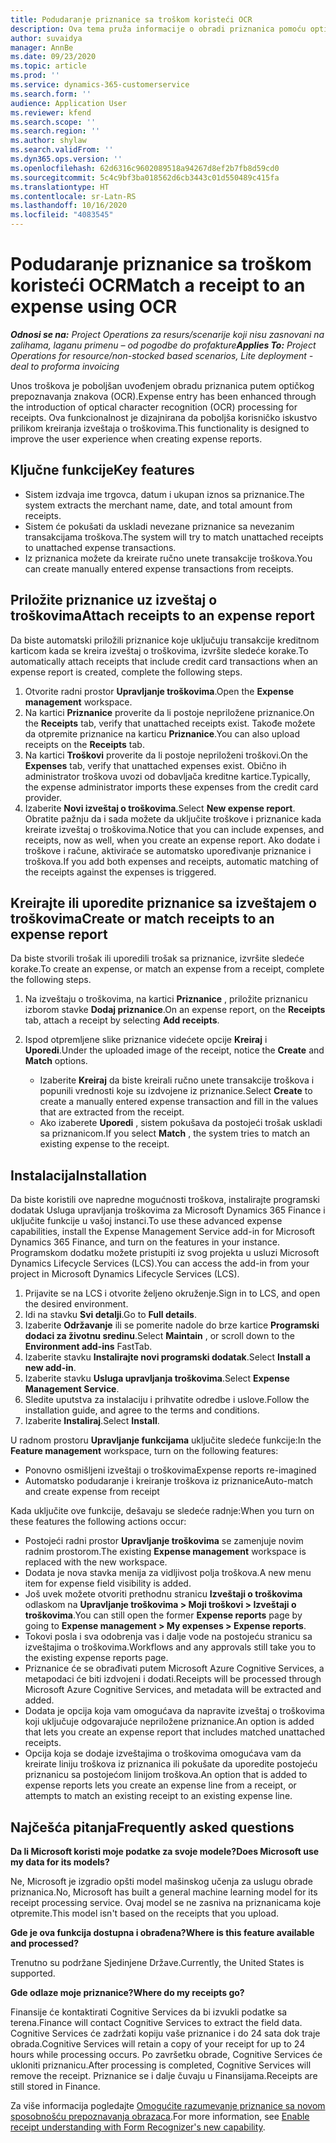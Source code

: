 ```yaml
---
title: Podudaranje priznanice sa troškom koristeći OCR
description: Ova tema pruža informacije o obradi priznanica pomoću optičkog prepoznavanja znakova (OCR).
author: suvaidya
manager: AnnBe
ms.date: 09/23/2020
ms.topic: article
ms.prod: ''
ms.service: dynamics-365-customerservice
ms.search.form: ''
audience: Application User
ms.reviewer: kfend
ms.search.scope: ''
ms.search.region: ''
ms.author: shylaw
ms.search.validFrom: ''
ms.dyn365.ops.version: ''
ms.openlocfilehash: 62d6316c9602089518a94267d8ef2b7fb8d59cd0
ms.sourcegitcommit: 5c4c9bf3ba018562d6cb3443c01d550489c415fa
ms.translationtype: HT
ms.contentlocale: sr-Latn-RS
ms.lasthandoff: 10/16/2020
ms.locfileid: "4083545"
---
```

# <a name="match-a-receipt-to-an-expense-using-ocr"></a><span data-ttu-id="e274f-103">Podudaranje priznanice sa troškom koristeći OCR</span><span class="sxs-lookup"><span data-stu-id="e274f-103">Match a receipt to an expense using OCR</span></span>

<span data-ttu-id="e274f-104">_**Odnosi se na:** Project Operations za resurs/scenarije koji nisu zasnovani na zalihama, laganu primenu – od pogodbe do profakture_</span><span class="sxs-lookup"><span data-stu-id="e274f-104">_**Applies To:** Project Operations for resource/non-stocked based scenarios, Lite deployment - deal to proforma invoicing_</span></span>

<span data-ttu-id="e274f-105">Unos troškova je poboljšan uvođenjem obradu priznanica putem optičkog prepoznavanja znakova (OCR).</span><span class="sxs-lookup"><span data-stu-id="e274f-105">Expense entry has been enhanced through the introduction of optical character recognition (OCR) processing for receipts.</span></span> <span data-ttu-id="e274f-106">Ova funkcionalnost je dizajnirana da poboljša korisničko iskustvo prilikom kreiranja izveštaja o troškovima.</span><span class="sxs-lookup"><span data-stu-id="e274f-106">This functionality is designed to improve the user experience when creating expense reports.</span></span>

## <a name="key-features"></a><span data-ttu-id="e274f-107">Ključne funkcije</span><span class="sxs-lookup"><span data-stu-id="e274f-107">Key features</span></span>

- <span data-ttu-id="e274f-108">Sistem izdvaja ime trgovca, datum i ukupan iznos sa priznanice.</span><span class="sxs-lookup"><span data-stu-id="e274f-108">The system extracts the merchant name, date, and total amount from receipts.</span></span>
- <span data-ttu-id="e274f-109">Sistem će pokušati da uskladi nevezane priznanice sa nevezanim transakcijama troškova.</span><span class="sxs-lookup"><span data-stu-id="e274f-109">The system will try to match unattached receipts to unattached expense transactions.</span></span>
- <span data-ttu-id="e274f-110">Iz priznanica možete da kreirate ručno unete transakcije troškova.</span><span class="sxs-lookup"><span data-stu-id="e274f-110">You can create manually entered expense transactions from receipts.</span></span>

## <a name="attach-receipts-to-an-expense-report"></a><span data-ttu-id="e274f-111">Priložite priznanice uz izveštaj o troškovima</span><span class="sxs-lookup"><span data-stu-id="e274f-111">Attach receipts to an expense report</span></span>

<span data-ttu-id="e274f-112">Da biste automatski priložili priznanice koje uključuju transakcije kreditnom karticom kada se kreira izveštaj o troškovima, izvršite sledeće korake.</span><span class="sxs-lookup"><span data-stu-id="e274f-112">To automatically attach receipts that include credit card transactions when an expense report is created, complete the following steps.</span></span>

  1. <span data-ttu-id="e274f-113">Otvorite radni prostor **Upravljanje troškovima**.</span><span class="sxs-lookup"><span data-stu-id="e274f-113">Open the **Expense management** workspace.</span></span>
  2. <span data-ttu-id="e274f-114">Na kartici **Priznanice** proverite da li postoje nepriložene priznanice.</span><span class="sxs-lookup"><span data-stu-id="e274f-114">On the **Receipts** tab, verify that unattached receipts exist.</span></span> <span data-ttu-id="e274f-115">Takođe možete da otpremite priznanice na karticu **Priznanice**.</span><span class="sxs-lookup"><span data-stu-id="e274f-115">You can also upload receipts on the **Receipts** tab.</span></span>
  3. <span data-ttu-id="e274f-116">Na kartici **Troškovi** proverite da li postoje nepriloženi troškovi.</span><span class="sxs-lookup"><span data-stu-id="e274f-116">On the **Expenses** tab, verify that unattached expenses exist.</span></span> <span data-ttu-id="e274f-117">Obično ih administrator troškova uvozi od dobavljača kreditne kartice.</span><span class="sxs-lookup"><span data-stu-id="e274f-117">Typically, the expense administrator imports these expenses from the credit card provider.</span></span>
  4. <span data-ttu-id="e274f-118">Izaberite **Novi izveštaj o troškovima**.</span><span class="sxs-lookup"><span data-stu-id="e274f-118">Select **New expense report**.</span></span> <span data-ttu-id="e274f-119">Obratite pažnju da i sada možete da uključite troškove i priznanice kada kreirate izveštaj o troškovima.</span><span class="sxs-lookup"><span data-stu-id="e274f-119">Notice that you can include expenses, and receipts, now as well, when you create an expense report.</span></span> <span data-ttu-id="e274f-120">Ako dodate i troškove i račune, aktiviraće se automatsko upoređivanje priznanice i troškova.</span><span class="sxs-lookup"><span data-stu-id="e274f-120">If you add both expenses and receipts, automatic matching of the receipts against the expenses is triggered.</span></span>

## <a name="create-or-match-receipts-to-an-expense-report"></a><span data-ttu-id="e274f-121">Kreirajte ili uporedite priznanice sa izveštajem o troškovima</span><span class="sxs-lookup"><span data-stu-id="e274f-121">Create or match receipts to an expense report</span></span>
<span data-ttu-id="e274f-122">Da biste stvorili trošak ili uporedili trošak sa priznanice, izvršite sledeće korake.</span><span class="sxs-lookup"><span data-stu-id="e274f-122">To create an expense, or match an expense from a receipt, complete the following steps.</span></span>

  1. <span data-ttu-id="e274f-123">Na izveštaju o troškovima, na kartici **Priznanice** , priložite priznanicu izborom stavke **Dodaj priznanice**.</span><span class="sxs-lookup"><span data-stu-id="e274f-123">On an expense report, on the **Receipts** tab, attach a receipt by selecting **Add receipts**.</span></span>
  2. <span data-ttu-id="e274f-124">Ispod otpremljene slike priznanice videćete opcije **Kreiraj** i **Uporedi**.</span><span class="sxs-lookup"><span data-stu-id="e274f-124">Under the uploaded image of the receipt, notice the **Create** and **Match** options.</span></span>

      - <span data-ttu-id="e274f-125">Izaberite **Kreiraj** da biste kreirali ručno unete transakcije troškova i popunili vrednosti koje su izdvojene iz priznanice.</span><span class="sxs-lookup"><span data-stu-id="e274f-125">Select **Create** to create a manually entered expense transaction and fill in the values that are extracted from the receipt.</span></span>
      - <span data-ttu-id="e274f-126">Ako izaberete **Uporedi** , sistem pokušava da postojeći trošak uskladi sa priznanicom.</span><span class="sxs-lookup"><span data-stu-id="e274f-126">If you select **Match** , the system tries to match an existing expense to the receipt.</span></span>

## <a name="installation"></a><span data-ttu-id="e274f-127">Instalacija</span><span class="sxs-lookup"><span data-stu-id="e274f-127">Installation</span></span>

<span data-ttu-id="e274f-128">Da biste koristili ove napredne mogućnosti troškova, instalirajte programski dodatak Usluga upravljanja troškovima za Microsoft Dynamics 365 Finance i uključite funkcije u vašoj instanci.</span><span class="sxs-lookup"><span data-stu-id="e274f-128">To use these advanced expense capabilities, install the Expense Management Service add-in for Microsoft Dynamics 365 Finance, and turn on the features in your instance.</span></span> <span data-ttu-id="e274f-129">Programskom dodatku možete pristupiti iz svog projekta u usluzi Microsoft Dynamics Lifecycle Services (LCS).</span><span class="sxs-lookup"><span data-stu-id="e274f-129">You can access the add-in from your project in Microsoft Dynamics Lifecycle Services (LCS).</span></span>

1. <span data-ttu-id="e274f-130">Prijavite se na LCS i otvorite željeno okruženje.</span><span class="sxs-lookup"><span data-stu-id="e274f-130">Sign in to LCS, and open the desired environment.</span></span>
2. <span data-ttu-id="e274f-131">Idi na stavku **Svi detalji**.</span><span class="sxs-lookup"><span data-stu-id="e274f-131">Go to **Full details**.</span></span>
3. <span data-ttu-id="e274f-132">Izaberite **Održavanje** ili se pomerite nadole do brze kartice **Programski dodaci za životnu sredinu**.</span><span class="sxs-lookup"><span data-stu-id="e274f-132">Select **Maintain** , or scroll down to the **Environment add-ins** FastTab.</span></span>
4. <span data-ttu-id="e274f-133">Izaberite stavku **Instalirajte novi programski dodatak**.</span><span class="sxs-lookup"><span data-stu-id="e274f-133">Select **Install a new add-in**.</span></span>
5. <span data-ttu-id="e274f-134">Izaberite stavku **Usluga upravljanja troškovima**.</span><span class="sxs-lookup"><span data-stu-id="e274f-134">Select **Expense Management Service**.</span></span>
6. <span data-ttu-id="e274f-135">Sledite uputstva za instalaciju i prihvatite odredbe i uslove.</span><span class="sxs-lookup"><span data-stu-id="e274f-135">Follow the installation guide, and agree to the terms and conditions.</span></span>
7. <span data-ttu-id="e274f-136">Izaberite **Instaliraj**.</span><span class="sxs-lookup"><span data-stu-id="e274f-136">Select **Install**.</span></span>

<span data-ttu-id="e274f-137">U radnom prostoru **Upravljanje funkcijama** uključite sledeće funkcije:</span><span class="sxs-lookup"><span data-stu-id="e274f-137">In the **Feature management** workspace, turn on the following features:</span></span>

- <span data-ttu-id="e274f-138">Ponovno osmišljeni izveštaji o troškovima</span><span class="sxs-lookup"><span data-stu-id="e274f-138">Expense reports re-imagined</span></span>
- <span data-ttu-id="e274f-139">Automatsko podudaranje i kreiranje troškova iz priznanice</span><span class="sxs-lookup"><span data-stu-id="e274f-139">Auto-match and create expense from receipt</span></span>

<span data-ttu-id="e274f-140">Kada uključite ove funkcije, dešavaju se sledeće radnje:</span><span class="sxs-lookup"><span data-stu-id="e274f-140">When you turn on these features the following actions occur:</span></span>

- <span data-ttu-id="e274f-141">Postojeći radni prostor **Upravljanje troškovima** se zamenjuje novim radnim prostorom.</span><span class="sxs-lookup"><span data-stu-id="e274f-141">The existing **Expense management** workspace is replaced with the new workspace.</span></span>
- <span data-ttu-id="e274f-142">Dodata je nova stavka menija za vidljivost polja troškova.</span><span class="sxs-lookup"><span data-stu-id="e274f-142">A new menu item for expense field visibility is added.</span></span>
- <span data-ttu-id="e274f-143">Još uvek možete otvoriti prethodnu stranicu **Izveštaji o troškovima** odlaskom na **Upravljanje troškovima > Moji troškovi > Izveštaji o troškovima**.</span><span class="sxs-lookup"><span data-stu-id="e274f-143">You can still open the former **Expense reports** page by going to **Expense management > My expenses > Expense reports**.</span></span>
- <span data-ttu-id="e274f-144">Tokovi posla i sva odobrenja vas i dalje vode na postojeću stranicu sa izveštajima o troškovima.</span><span class="sxs-lookup"><span data-stu-id="e274f-144">Workflows and any approvals still take you to the existing expense reports page.</span></span>
- <span data-ttu-id="e274f-145">Priznanice će se obrađivati putem Microsoft Azure Cognitive Services, a metapodaci će biti izdvojeni i dodati.</span><span class="sxs-lookup"><span data-stu-id="e274f-145">Receipts will be processed through Microsoft Azure Cognitive Services, and metadata will be extracted and added.</span></span>
- <span data-ttu-id="e274f-146">Dodata je opcija koja vam omogućava da napravite izveštaj o troškovima koji uključuje odgovarajuće nepriložene priznanice.</span><span class="sxs-lookup"><span data-stu-id="e274f-146">An option is added that lets you create an expense report that includes matched unattached receipts.</span></span>
- <span data-ttu-id="e274f-147">Opcija koja se dodaje izveštajima o troškovima omogućava vam da kreirate liniju troškova iz priznanica ili pokušate da uporedite postojeću priznanicu sa postojećom linijom troškova.</span><span class="sxs-lookup"><span data-stu-id="e274f-147">An option that is added to expense reports lets you create an expense line from a receipt, or attempts to match an existing receipt to an existing expense line.</span></span>

## <a name="frequently-asked-questions"></a><span data-ttu-id="e274f-148">Najčešća pitanja</span><span class="sxs-lookup"><span data-stu-id="e274f-148">Frequently asked questions</span></span>

<span data-ttu-id="e274f-149">**Da li Microsoft koristi moje podatke za svoje modele?**</span><span class="sxs-lookup"><span data-stu-id="e274f-149">**Does Microsoft use my data for its models?**</span></span>

<span data-ttu-id="e274f-150">Ne, Microsoft je izgradio opšti model mašinskog učenja za uslugu obrade priznanica.</span><span class="sxs-lookup"><span data-stu-id="e274f-150">No, Microsoft has built a general machine learning model for its receipt processing service.</span></span> <span data-ttu-id="e274f-151">Ovaj model se ne zasniva na priznanicama koje otpremite.</span><span class="sxs-lookup"><span data-stu-id="e274f-151">This model isn't based on the receipts that you upload.</span></span>

<span data-ttu-id="e274f-152">**Gde je ova funkcija dostupna i obrađena?**</span><span class="sxs-lookup"><span data-stu-id="e274f-152">**Where is this feature available and processed?**</span></span>

<span data-ttu-id="e274f-153">Trenutno su podržane Sjedinjene Države.</span><span class="sxs-lookup"><span data-stu-id="e274f-153">Currently, the United States is supported.</span></span>

<span data-ttu-id="e274f-154">**Gde odlaze moje priznanice?**</span><span class="sxs-lookup"><span data-stu-id="e274f-154">**Where do my receipts go?**</span></span>

<span data-ttu-id="e274f-155">Finansije će kontaktirati Cognitive Services da bi izvukli podatke sa terena.</span><span class="sxs-lookup"><span data-stu-id="e274f-155">Finance will contact Cognitive Services to extract the field data.</span></span> <span data-ttu-id="e274f-156">Cognitive Services će zadržati kopiju vaše priznanice i do 24 sata dok traje obrada.</span><span class="sxs-lookup"><span data-stu-id="e274f-156">Cognitive Services will retain a copy of your receipt for up to 24 hours while processing occurs.</span></span> <span data-ttu-id="e274f-157">Po završetku obrade, Cognitive Services će ukloniti priznanicu.</span><span class="sxs-lookup"><span data-stu-id="e274f-157">After processing is completed, Cognitive Services will remove the receipt.</span></span> <span data-ttu-id="e274f-158">Priznanice se i dalje čuvaju u Finansijama.</span><span class="sxs-lookup"><span data-stu-id="e274f-158">Receipts are still stored in Finance.</span></span>

<span data-ttu-id="e274f-159">Za više informacija pogledajte [Omogućite razumevanje priznanice sa novom sposobnošću prepoznavanja obrazaca](https://azure.microsoft.com/blog/enable-receipt-understanding-with-form-recognizer-s-new-capability/).</span><span class="sxs-lookup"><span data-stu-id="e274f-159">For more information, see [Enable receipt understanding with Form Recognizer's new capability](https://azure.microsoft.com/blog/enable-receipt-understanding-with-form-recognizer-s-new-capability/).</span></span>
